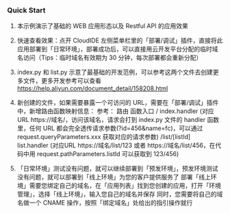 ### Quick Start

1. 本示例演示了基础的 WEB 应用形态以及 Restful API 的应用效果

2. 快速查看效果：点开 CloudIDE 左侧菜单栏里的「部署/调试」插件，直接将此应用部署到「日常环境」，部署成功后，可以直接用云开发平台分配的临时域名访问（Tips：临时域名有效期为 30 分钟，每次部署都会重新分配）

3. index.py 和 list.py 示意了最基础的开发范例，可以参考这两个文件去创建更多文件，更多开发参考可以查看 https://help.aliyun.com/document_detail/158208.html

4. 新创建的文件，如果需要暴露一个可访问的 URL，需要在「部署/调试」插件中，新增路由函数映射信息：
   参考：
   路由             函数入口
   /               index.handler     (对应URL https://域名/，访问该域名，请求会打到 index.py 文件的 handler 函数里，任何 URL 都会完全透传请求参数(?id=456&name=fc)，可以通过 request.queryParameters.xxx 获取对应的请求参数)
   /list/[listId]  list.handler      (对应URL https://域名/list/123 或者 https://域名/list/456，在代码中用 request.pathParameters.listId 可以获取到 123/456)

5. 「日常环境」测试没有问题，就可以继续部署到「预发环境」，预发环境测试没有问题，就可以部署到「线上环境」为您的客户提供服务了
   部署「线上环境」需要您绑定自己的域名，在「应用列表」找到您创建的应用，打开「环境管理」，选择「线上环境」，输入您自己的域名并保存
   同时，您需要将自己的域名做一个 CNAME 操作，按照「绑定域名」处给出的指引操作就行